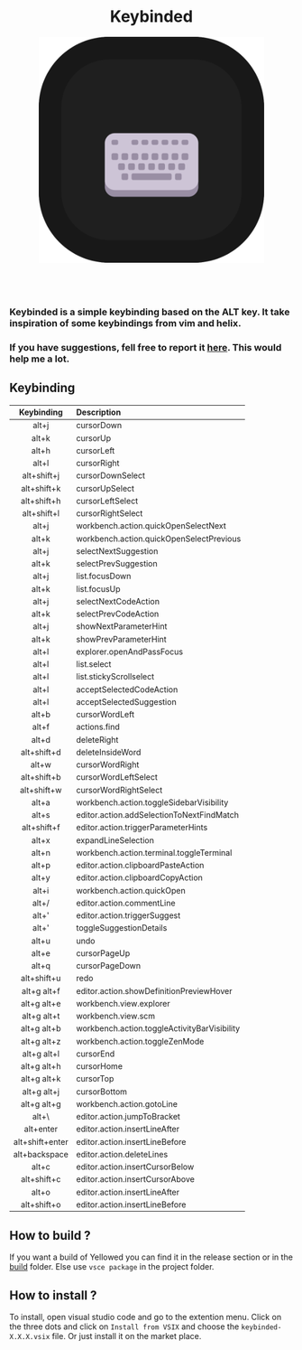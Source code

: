 <div align="center">
	<h1>Keybinded</h1>
</div>

<div align="center">
	<img width="400px" src="./resources/logo.png" alt="">
</div>

<br>

<div align="center">
    <img src="https://img.shields.io/visual-studio-marketplace/r/gael-lopes-da-silva.keybinded?style=for-the-badge&labelColor=000000" alt="">
    <img src="https://img.shields.io/visual-studio-marketplace/d/gael-lopes-da-silva.keybinded?style=for-the-badge&labelColor=000000" alt="">
    <img src="https://img.shields.io/visual-studio-marketplace/i/gael-lopes-da-silva.keybinded?style=for-the-badge&labelColor=000000" alt="">
</div>

<div align="center">
	<a href="./LICENSE.md">
        <img src="https://img.shields.io/badge/license-BSD%203--Clause-blue?style=for-the-badge&labelColor=000000" alt="">
    </a>
</div>

### Keybinded is a simple keybinding based on the ALT key. It take inspiration of some keybindings from vim and helix.

### If you have suggestions, fell free to report it [here](https://github.com/Gael-Lopes-Da-Silva/KeybindedVSCode/issues/new/choose). This would help me a lot.

## Keybinding
|   Keybinding    | Description                                  |
| :-------------: | :------------------------------------------- |
|      alt+j      | cursorDown                                   |
|      alt+k      | cursorUp                                     |
|      alt+h      | cursorLeft                                   |
|      alt+l      | cursorRight                                  |
|   alt+shift+j   | cursorDownSelect                             |
|   alt+shift+k   | cursorUpSelect                               |
|   alt+shift+h   | cursorLeftSelect                             |
|   alt+shift+l   | cursorRightSelect                            |
|      alt+j      | workbench.action.quickOpenSelectNext         |
|      alt+k      | workbench.action.quickOpenSelectPrevious     |
|      alt+j      | selectNextSuggestion                         |
|      alt+k      | selectPrevSuggestion                         |
|      alt+j      | list.focusDown                               |
|      alt+k      | list.focusUp                                 |
|      alt+j      | selectNextCodeAction                         |
|      alt+k      | selectPrevCodeAction                         |
|      alt+j      | showNextParameterHint                        |
|      alt+k      | showPrevParameterHint                        |
|      alt+l      | explorer.openAndPassFocus                    |
|      alt+l      | list.select                                  |
|      alt+l      | list.stickyScrollselect                      |
|      alt+l      | acceptSelectedCodeAction                     |
|      alt+l      | acceptSelectedSuggestion                     |
|      alt+b      | cursorWordLeft                               |
|      alt+f      | actions.find                                 |
|      alt+d      | deleteRight                                  |
|   alt+shift+d   | deleteInsideWord                             |
|      alt+w      | cursorWordRight                              |
|   alt+shift+b   | cursorWordLeftSelect                         |
|   alt+shift+w   | cursorWordRightSelect                        |
|      alt+a      | workbench.action.toggleSidebarVisibility     |
|      alt+s      | editor.action.addSelectionToNextFindMatch    |
|   alt+shift+f   | editor.action.triggerParameterHints          |
|      alt+x      | expandLineSelection                          |
|      alt+n      | workbench.action.terminal.toggleTerminal     |
|      alt+p      | editor.action.clipboardPasteAction           |
|      alt+y      | editor.action.clipboardCopyAction            |
|      alt+i      | workbench.action.quickOpen                   |
|      alt+/      | editor.action.commentLine                    |
|      alt+'      | editor.action.triggerSuggest                 |
|      alt+'      | toggleSuggestionDetails                      |
|      alt+u      | undo                                         |
|      alt+e      | cursorPageUp                                 |
|      alt+q      | cursorPageDown                               |
|   alt+shift+u   | redo                                         |
|   alt+g alt+f   | editor.action.showDefinitionPreviewHover     |
|   alt+g alt+e   | workbench.view.explorer                      |
|   alt+g alt+t   | workbench.view.scm                           |
|   alt+g alt+b   | workbench.action.toggleActivityBarVisibility |
|   alt+g alt+z   | workbench.action.toggleZenMode               |
|   alt+g alt+l   | cursorEnd                                    |
|   alt+g alt+h   | cursorHome                                   |
|   alt+g alt+k   | cursorTop                                    |
|   alt+g alt+j   | cursorBottom                                 |
|   alt+g alt+g   | workbench.action.gotoLine                    |
|     alt+\\      | editor.action.jumpToBracket                  |
|    alt+enter    | editor.action.insertLineAfter                |
| alt+shift+enter | editor.action.insertLineBefore               |
|  alt+backspace  | editor.action.deleteLines                    |
|      alt+c      | editor.action.insertCursorBelow              |
|   alt+shift+c   | editor.action.insertCursorAbove              |
|      alt+o      | editor.action.insertLineAfter                |
|   alt+shift+o   | editor.action.insertLineBefore               |

## How to build ?
If you want a build of Yellowed you can find it in the release section or in the [build](./build/) folder. Else use `vsce package` in the project folder.

## How to install ?
To install, open visual studio code and go to the extention menu. Click on the three dots and click on `Install from VSIX` and choose the `keybinded-X.X.X.vsix` file. Or just install it on the market place.